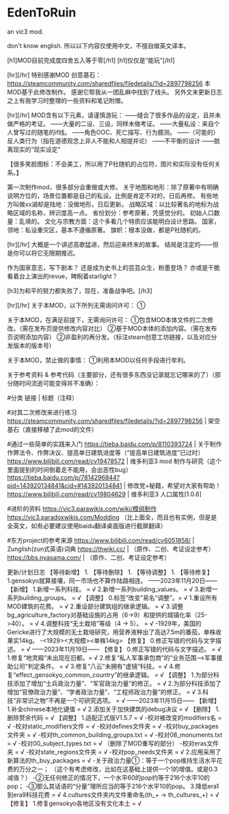# EdenToRuin
an vic3 mod.

don't know english.
所以以下内容仅使用中文，不擅自做英文译本。

[h1]MOD目前完成度四舍五入等于零[/h1]
[h1]仅仅是“能玩”[/h1]

[hr][/hr]
特别感谢MOD 创意基石：https://steamcommunity.com/sharedfiles/filedetails/?id=2897798256
本MOD基于此修改制作。
感谢它帮我从一团乱麻中找到了线头。
另外文末更新日志之上有我学习时整理的一些资料和笔记附赠。

[hr][/hr]
MOD含有以下元素，请谨慎游玩：
——缝合了很多作品的设定，且并未做严格的考证。
——大量的二设、三设，同样未做考证。
——大量私设：来自个人曾写过的随笔的if线。
——角色OOC、死亡描写、行为臆测。
——（可能的）反人类行为（指在道德观念上非人不能和人相提并论）
——不平衡的设计
——脱离现实的“现实设定”

【很多笑脸图标：不会美工，所以用了P社随机的占位符，图片和实际没有任何关系。】

第一次制作mod，很多部分会重做或大修。
关于地图和地形：除了原著中有明确说明方位的，场景位置都是自己的私设。比例是肯定不对的，日后再修。
有些地方叫做xx湖却是陆地：没做地形，日后更新。
战略区域：以比较著名的地标为战略区域的名称，辨识度高一点。
省份划分：参考原著，凭感觉分的。
初始人口数量：乱填的。
文化与宗教方面：这个多看几个特质应该能明白设计思路。
国家，领地：私设重灾区，基本不遵循原著。
旗帜：根本没做，都是P社随机的。

[hr][/hr]
大概是一个讲述高歌猛进，然后迎来终末的故事。
结局是注定的——但是你可以将它无限期推迟。

作为国家意志，写下剧本？
还是成为史书上的芸芸众生，粉墨登场？
亦或是干脆看着台上演出的revue，睥睨着starlight？

[h3]为和平的努力都失败了，现在，准备战争吧。[/h3]

[hr][/hr]
关于本MOD，以下所列无需询问许可：
①

关于本MOD，在满足前提下，无需询问许可：
①包含MOD本体文件的二次修改。（需在发布页提供修改内容对比）
②基于MOD本体的添加内容。（需在发布页说明添加内容）
②非盈利的再分发。（标注steam创意工坊链接，以及对应分发版本的版本号）

关于本MOD，禁止做的事情：
①利用本MOD以任何手段进行牟利。

关于参考资料 & 参考代码（主要部分，还有很多东西没记录就忘记哪来的了）（部分随时间流逝可能变得并不准确）：

#分类
链接 | 标题（注释）

#对其二次修改来进行练习
https://steamcommunity.com/sharedfiles/filedetails/?id=2897798256 | 架空基石（直接移植了此mod的文件）

#通过一些简单的实践来入门
https://tieba.baidu.com/p/8110393724 | 关于制作作弊法令、作弊决议、提高单日建筑进度等（“提高单日建筑进度”已过时）
https://www.bilibili.com/read/cv19478572 | 维多利亚3 mod 制作与研究（这个里面提到的时间倒着走不能用，会出恶性bug）
https://tieba.baidu.com/p/7814296844?pid=143920134841&cid=#143920134841 | 修改党+秘籍，希望对大家有帮助！
https://www.bilibili.com/read/cv19804629 | 维多利亚3 人口属性[1.0.6]

#进阶的资料
https://vic3.parawikis.com/wiki/模组制作
https://vic3.paradoxwikis.com/Modding （比上面全，而且也有实例，但是是全英文，如有必要建议使用baidu翻译桌面版进行截屏翻译）

#东方project的参考来源
https://www.bilibili.com/read/cv6051858/ | Zunglish(zun式英语)词典
https://thwiki.cc/ | （原作、二创、考证设定参考）
https://bbs.nyasama.com/ | （原作、二创、考证设定参考）

更新/计划日志
【等待新增】
1.
【等待删除】
1.
【等待调整】
1.
【等待修复】
1.gensokyo就算接壤，同一市场也不算作陆路相连。
——2023年11月20日——
【新增】
1.新增一系列科技。 = √
2.新增一系列building_values。 = √
3.新增一系列building_groups。 = √
【调整】
0.标签“改变”易名“调整”。= √
1.重设所有MOD建筑的花费。 = √
2.重设部分建筑组的继承逻辑。 = √
3.调整bg_agriculture_factory对基础设施的占用（6->9）和提供的城镇化率（25->40）。 = √
4.调整科技“无土栽培”等级（4 -> 5）。 = √
-1929年，美国的Gericke进行了大规模的无土栽培研究，用营养液种出了高达7.5m的番茄，单株收果实14kg。
-<1929><大规模><单株14kg>
【修复】
0.修正写错的代码与文字描述。 = √
——2023年11月19日——
【修复】
0.修正写错的代码与文字描述。 = √
1.修复“地灵殿”未出现在旧都。= √
2.修复“私人军事承包商”的“业务范围——>军事援助公司”判定条件。 = √
3.修复“八云”未拥有“虚镜”科技。= √
4.修复“effect_gensokyo_common_country”的继承逻辑。 = √
【调整】
1.为部分科技添加了增加“士兵政治力量”、“军官政治力量”的修正。 = √
2.为部分科技添加了增加“官僚政治力量”、“学者政治力量”、“工程师政治力量”的修正。 = √
3.科技“非常识之物”不再是一个可研究选项。 = √
——2023年11月15日——
【新增】
1.补全chinese本地化键值 = √
2.添加关于加快建筑的debug决议 = √
【删除】
1.删除赘余代码 = √
【调整】
1.适配正式版V1.5.7 = √
-校对被改变的modifiers名 = √
-校对static_modifiers文件 = √
-校对defines文件夹 = √
-校对buy_packages文件夹 = √
-校对th_common_building_groups.txt = √
-校对08_monuments.txt = √
-校对00_subject_types.txt = √ （删除了MOD重写的部分）
-校对eras文件夹 = √
-校对state_regions文件夹 = √
-校对pop_needs文件夹 = √
2.应用采用了新算法的th_buy_packages = √
-关于政治力量①：等于一个pop维持生活水平花费的万分之一； （这个有考虑修改，比如在这基础上提供一个1的增值。或是0.3减值？）
-②无任何修正的情况下，一个水平60的pop约等于216个水平10的pop；
-③那么其话语的“分量”理所应当的等于216个水平10的pop。
3.降低era1到era9科技花费 = √
4.cultures文件夹内文件重命名(th_+ -> th_cultures_+) = √
【修复】
1.修复gensokyo各地区没有文化本土 = √
